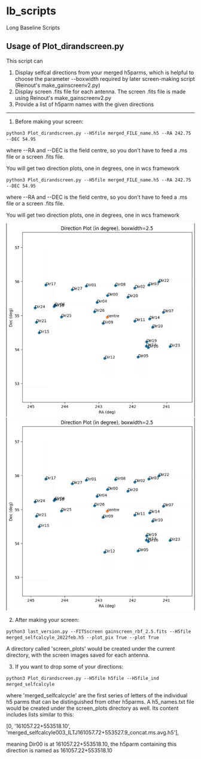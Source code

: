 # lb_scripts
Long Baseline Scripts

## Usage of Plot_dirandscreen.py 

This script can
1) Display selfcal directions from your merged h5parms, which is helpful to choose the parameter --boxwidth required by later screen-making script (Reinout's make_gainscreenv2.py)
2) Display screen .fits file for each antenna. The screen .fits file is made using Reinout's make_gainscreenv2.py
3) Provide a list of h5parm names with the given directions

---

1) Before making your screen:
```
python3 Plot_dirandscreen.py --H5file merged_FILE_name.h5 --RA 242.75 --DEC 54.95

```
where --RA and --DEC is the field centre, so you don’t have to feed a .ms file or a screen .fits file.

You will get two direction plots, one in degrees, one in wcs framework

```
python3 Plot_dirandscreen.py --H5file merged_FILE_name.h5 --RA 242.75 --DEC 54.95

```
where --RA and --DEC is the field centre, so you don’t have to feed a .ms file or a screen .fits file.

You will get two direction plots, one in degrees, one in wcs framework

![Here is an example for Direction_plot_deg.png:](examples/Direction_plot_deg.png)
![Here is an example for Direction_plot_wcs.png:](examples/Direction_plot_deg.png)

2) After making your screen:

```
python3 last_version.py --FITSscreen gainscreen_rbf_2.5.fits --H5file merged_selfcalcyle_2022feb.h5 --plot_pix True --plot True

```

A directory called 'screen_plots' would be created under the current directory, with the screen images saved for each antenna.

3) If you want to drop some of your directions:


```
python3 Plot_dirandscreen.py --H5file h5file --H5file_ind merged_selfcalcyle

```

where 'merged_selfcalcycle' are the first series of letters of the individual h5 parms that can be distinguished from other h5parms. A h5_names.txt file would be created under the screen_plots directory as well. Its content includes lists similar to this:

[0, '161057.22+553518.10', 'merged_selfcalcyle003_ILTJ161057.72+553527.9_concat.ms.avg.h5'], 

meaning Dir00 is at 161057.22+553518.10, the h5parm containing this direction is named as 161057.22+553518.10


